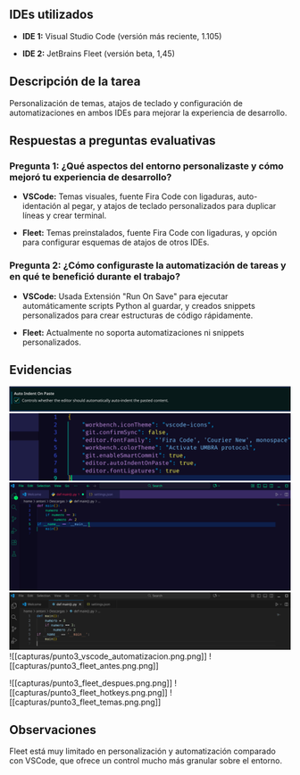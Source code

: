## IDEs utilizados

- **IDE 1:** Visual Studio Code (versión más reciente, 1.105)
    
- **IDE 2:** JetBrains Fleet (versión beta, 1,45)
    

## Descripción de la tarea

Personalización de temas, atajos de teclado y configuración de automatizaciones en ambos IDEs para mejorar la experiencia de desarrollo.

## Respuestas a preguntas evaluativas

### Pregunta 1: ¿Qué aspectos del entorno personalizaste y cómo mejoró tu experiencia de desarrollo?

- **VSCode:** Temas visuales, fuente Fira Code con ligaduras, auto-identación al pegar, y atajos de teclado personalizados para duplicar líneas y crear terminal.
    
- **Fleet:** Temas preinstalados, fuente Fira Code con ligaduras, y opción para configurar esquemas de atajos de otros IDEs.
    

### Pregunta 2: ¿Cómo configuraste la automatización de tareas y en qué te benefició durante el trabajo?

- **VSCode:** Usada Extensión "Run On Save" para ejecutar automáticamente scripts Python al guardar, y creados snippets personalizados para crear estructuras de código rápidamente.
    
- **Fleet:** Actualmente no soporta automatizaciones ni snippets personalizados.
    

## Evidencias

![Personalización](capturas/punto3_vscode_opciones.png)
![Personalización](capturas/punto3_vscode_settings.png.png)
![Personalización](capturas/punto3_vscode_despues.png.png)
![Personalización](capturas/punto3_vscode_antes.png.png)
![[capturas/punto3_vscode_automatizacion.png.png]]
![[capturas/punto3_fleet_antes.png.png]]

![[capturas/punto3_fleet_despues.png.png]]
![[capturas/punto3_fleet_hotkeys.png.png]]
![[capturas/punto3_fleet_temas.png.png]]
## Observaciones

Fleet está muy limitado en personalización y automatización comparado con VSCode, que ofrece un control mucho más granular sobre el entorno.